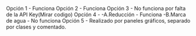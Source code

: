 Opción 1 - Funciona
Opción 2 - Funciona
Opción 3 - No funciona por falta de la API Key(Mirar codigo)
Opción 4 - 
    -A.Reducción - Funciona
    -B.Marca de agua - No funciona
Opción 5 - Realizado por paneles gráficos, separado por clases y comentado.
